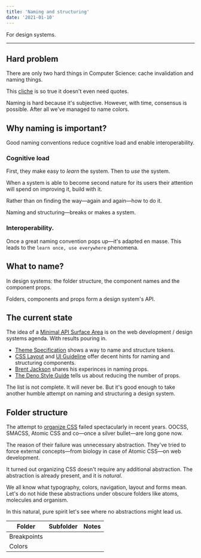 ```yaml
---
title: 'Naming and structuring'
date: '2021-01-10'
---
```


For design systems.

<!--more-->

---

## Hard problem

There are only two hard things in Computer Science: cache invalidation and naming things.

This [cliche](https://skeptics.stackexchange.com/questions/19836/has-phil-karlton-ever-said-there-are-only-two-hard-things-in-computer-science) is so true it doesn't even need quotes.

Naming is hard because it's subjective. However, with time, consensus is possible. After all we've managed to name colors.

## Why naming is important?

Good naming conventions reduce cognitive load and enable interoperability.

### Cognitive load

First, they make easy to _learn_ the system. Then to _use_ the system.

When a system is able to become second nature for its users their attention will spend on improving it, build with it.

Rather than on finding the way&mdash;again and again&mdash;how to do it.

Naming and structuring&mdash;breaks or makes a system.

### Interoperability.

Once a great naming convention pops up&mdash;it's adapted en masse. This leads to the `learn once, use everywhere` phenomena.

## What to name?

In design systems: the folder structure, the component names and the component props.

Folders, components and props form a design system's API.

## The current state

The idea of a [Minimal API Surface Area](https://www.youtube.com/watch?v=4anAwXYqLG8) is on the web development / design systems agenda. With results pouring in.

- [Theme Specification](https://system-ui.com/theme) shows a way to name and structure tokens.
- [CSS Layout](https://csslayout.io/) and [UI Guideline](https://www.uiguideline.com/components) offer decent hints for naming and structuring components.
- [Brent Jackson](https://jxnblk.com/blog/defining-component-apis-in-react/) shares his experinces in naming props.
- [The Deno Style Guide](https://deno.land/manual@v1.6.3/contributing/style_guide) tells us about reducing the number of props.

The list is not complete. It will never be. But it's good enough to take another humble attempt on naming and structuring a design system.

## Folder structure

The attempt to [organize CSS](https://css-tricks.com/methods-organize-css/) failed spectacularly in recent years. OOCSS, SMACSS, Atomic CSS and co&mdash;once a silver bullet&mdash;are long gone now.

The reason of their failure was unnecessary abstraction. They've tried to force external concepts&mdash;from biology in case of Atomic CSS&mdash;on web development.

It turned out organizing CSS doesn't require any additional abstraction. The abstraction is already present, and it is _natural_.

We all know what typography, colors, navigation, layout and forms mean. Let's do not hide these abstractions under obscure folders like atoms, molecules and organism.

In this natural, pure spirit let's see where no abstractions might lead us.

<table>
	<thead>
		<tr>
			<th>Folder</th>
			<th>Subfolder</th>
			<th>Notes</th></tr>
	</thead>
	<tbody>
		<tr>
			<td>Breakpoints</td>
			<td></td>
			<td></td>
		</tr>
		<tr>
			<td>Colors</td>
			<td></td>
			<td></td>
		</tr>
	</tbody>
</table>

